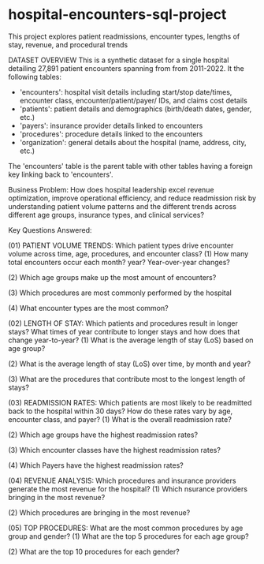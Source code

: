 # hospital-encounters-sql-project

This project explores patient readmissions, encounter types, lengths of stay, revenue, and procedural trends


DATASET OVERVIEW
This is a synthetic dataset for a single hospital detailing 27,891 patient encounters spanning from from 2011-2022.
It the following tables:

- 'encounters': hospital visit details including start/stop date/times, encounter class, encounter/patient/payer/ IDs, and claims cost details
- 'patients': patient details and demographics (birth/death dates, gender, etc.)
- 'payers': insurance provider details linked to encounters
- 'procedures': procedure details linked to the encounters
- 'organization': general details about the hospital (name, address, city, etc.)

The 'encounters' table is the parent table with other tables having a foreign key linking back to 'encounters'.

Business Problem:
How does hospital leadership excel revenue optimization, improve operational efficiency, and reduce readmission risk by understanding patient volume patterns and the different trends across different age groups, insurance types, and clinical services?


Key Questions Answered:

(01) PATIENT VOLUME TRENDS: Which patient types drive encounter volume across time, age, procedures, and encounter class?
  (1) How many total encounters occur each month? year? Year-over-year changes?

  (2) Which age groups make up the most amount of encounters?

  (3) Which procedures are most commonly performed by the hospital

  (4) What encounter types are the most common?




(02) LENGTH OF STAY: Which patients and procedures result in longer stays? What times of year contribute to longer stays and how does that change year-to-year?
  (1) What is the average length of stay (LoS) based on age group?

  (2) What is the average length of stay (LoS) over time, by month and year?

  (3) What are the procedures that contribute most to the longest length of stays?




(03) READMISSION RATES: Which patients are most likely to be readmitted back to the hospital within 30 days? How do these rates vary by age, encounter class, and payer?
  (1) What is the overall readmission rate?

  (2) Which age groups have the highest readmission rates?

  (3) Which encounter classes have the highest readmission rates?

  (4) Which Payers have the highest readmission rates?




(04) REVENUE ANALYSIS: Which procedures and insurance providers generate the most revenue for the hospital?
  (1) Which nsurance providers bringing in the most revenue?

  (2) Which procedures are bringing in the most revenue?




(05) TOP PROCEDURES: What are the most common procedures by age group and gender?
  (1) What are the top 5 procedures for each age group?

  (2) What are the top 10 procedures for each gender?

  
